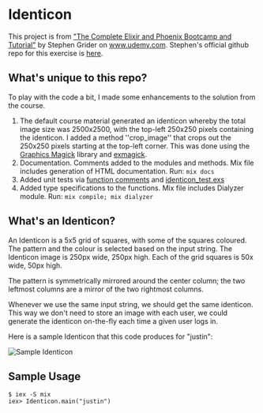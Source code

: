 # Identicon

This project is from ["The Complete Elixir and Phoenix Bootcamp and Tutorial"](https://www.udemy.com/the-complete-elixir-and-phoenix-bootcamp-and-tutorial/learn/v4/overview) by Stephen Grider on www.udemy.com.  Stephen's official github repo for this
exercise is [here](https://github.com/StephenGrider/ElixirCode/tree/master/identicon).

## What's unique to this repo?

To play with the code a bit, I made some enhancements to the solution from the course.
1. The default course material generated an identicon whereby the total image size was
2500x2500, with the top-left 250x250 pixels containing the identicon.
I added a method ''crop_image'' that crops out the 250x250 pixels starting at the
top-left corner.  This was done using the [Graphics Magick](http://www.graphicsmagick.org)
library and [exmagick](https://github.com/Xerpa/exmagick).
1. Documentation.  Comments added to the modules and methods.  Mix file includes generation of HTML documentation.  Run: ``mix docs``
1. Added unit tests via [function comments](https://github.com/justingamble/identicon/blob/master/lib/identicon.ex)  and [identicon_test.exs](https://github.com/justingamble/identicon/blob/master/test/identicon_test.exs)
1. Added type specifications to the functions.  Mix file includes Dialyzer module.  Run: ``mix compile; mix dialyzer``

## What's an Identicon?

An Identicon is a 5x5 grid of squares, with some of the squares coloured.
The pattern and the colour is selected based on the input string.
The Identicon image is 250px wide, 250px high.  Each of the grid squares
is 50x wide, 50px high.

The pattern is symmetrically mirrored around the center column; the
two leftmost columns are a mirror of the two rightmost columns.

Whenever we use the same input string, we should get the same identicon.
This way we don't need to store an image with each user, we could generate
the identicon on-the-fly each time a given user logs in.

Here is a sample Identicon that this code produces for "justin":  

![Sample Identicon](https://github.com/justingamble/identicon/blob/master/examples/justin.png)

## Sample Usage

```
$ iex -S mix
iex> Identicon.main("justin")
```

